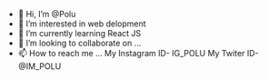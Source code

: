 - 👋 Hi, I’m @Polu
- 👀 I’m interested in web delopment
- 🌱 I’m currently learning React JS
- 💞️ I’m looking to collaborate on ...
- 📫 How to reach me ...
     My Instagram ID-  IG_POLU
     My Twiter ID-     @IM_POLU
     

